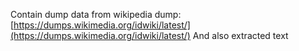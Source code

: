 Contain dump data from wikipedia dump: [https://dumps.wikimedia.org/idwiki/latest/](https://dumps.wikimedia.org/idwiki/latest/)
And also extracted text

